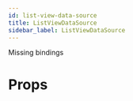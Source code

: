 ```yaml
---
id: list-view-data-source
title: ListViewDataSource
sidebar_label: ListViewDataSource
---
```


Missing bindings

# Props
